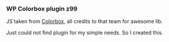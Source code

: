 ### WP Colorbox plugin z99

JS taken from [Colorbox](http://www.jacklmoore.com/colorbox/), all credits to that team for awesome lib.

Just could not find plugin for my simple needs. So I created this.